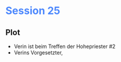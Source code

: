 # <font color = 4d88fd>Session 25</font>
## Plot
- Verin ist beim Treffen der Hohepriester #2
- Verins Vorgesetzter, 